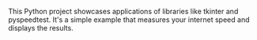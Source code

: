 This Python project showcases applications of libraries like tkinter and pyspeedtest. It's a simple example that measures your internet speed and displays the results.
